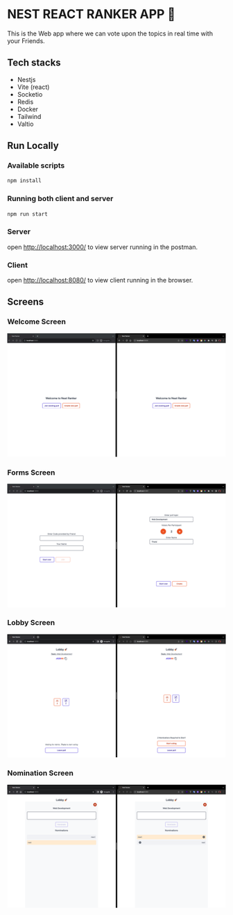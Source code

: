 # NEST REACT RANKER APP 🔢

This is the Web app where we can vote upon the topics in real time with your Friends.

## Tech stacks

- Nestjs
- Vite (react)
- Socketio
- Redis
- Docker
- Tailwind
- Valtio

## Run Locally

### Available scripts

```bash
npm install
```

### Running both client and server

```bash
npm run start
```

### Server

open [http://localhost:3000/](http://localhost:3000/) to view server running in the postman.

### Client

open [http://localhost:8080/](http://localhost:8080/) to view client running in the browser.

## Screens

### Welcome Screen

![Welcome](/examples/demo/welcome.png)

### Forms Screen

![Forms](/examples/demo/forms.png)

### Lobby Screen

![Forms](/examples/demo/lobby.png)

### Nomination Screen

![Forms](/examples/demo/nomination.png)
